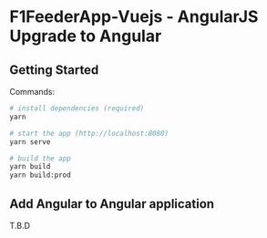 # F1FeederApp-Vuejs - AngularJS Upgrade to Angular

## Getting Started

Commands:

```bash
# install dependencies (required)
yarn

# start the app (http://localhost:8080)
yarn serve

# build the app
yarn build
yarn build:prod
```

## Add Angular to Angular application

T.B.D
